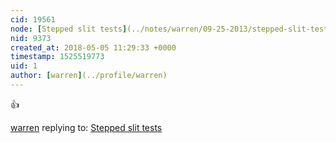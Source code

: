 ```yaml
---
cid: 19561
node: [Stepped slit tests](../notes/warren/09-25-2013/stepped-slit-tests)
nid: 9373
created_at: 2018-05-05 11:29:33 +0000
timestamp: 1525519773
uid: 1
author: [warren](../profile/warren)
---
```


👍

[warren](../profile/warren) replying to: [Stepped slit tests](../notes/warren/09-25-2013/stepped-slit-tests)

